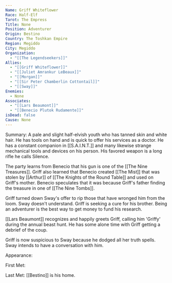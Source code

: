 ```yaml
---
Name: Griff Whiteflower
Race: Half-Elf
Tarot: The Empress
Title: None
Position: Adventurer
Origin: Bestino
Country: The Toshkan Empire
Region: Megiddo
City: Megiddo
Organization:
  - "[[The Legendseekers]]"
Allies:
  - "[[Griff Whiteflower]]"
  - "[[Juliet Amrankur LeBeaux]]"
  - "[[Morgan]]"
  - "[[Sir Peter Chamberlin Cottontail]]"
  - "[[Sway]]"
Enemies:
  - None
Associates:
  - "[[Lars Beaumont]]"
  - "[[Benecio Plutok Rudamente]]"
isDead: false
Cause: None
---
```

Summary: A pale and slight half-elvish youth who has tanned skin and white hair. He has tools on hand and is quick to offer his services as a doctor. He has a constant companion in [[S.A.I.N.T.]] and many likewise strange mechanical tools and devices on his person. His favored weapon is a long rifle he calls Silence.

The party learns from Benecio that his gun is one of the [[The Nine Treasures]]. Griff also learned that Benecio created [[The Mist]] that was stolen by [[Arthur]] of [[The Knights of the Round Table]] and used on Griff's mother. Benecio speculates that it was because Griff's father finding the treasure in one of [[The Nine Tombs]]. 

Griff turned down Sway's offer to rip those that have wronged him from the loom. Sway doesn't understand. Griff is seeking a cure for his brother. Being an adventurer is the best way to get money to fund his research.

[[Lars Beaumont]] recognizes and happily greets Griff, calling him 'Griffy' during the annual beast hunt. He has some alone time with Griff getting a debrief of the coup. 

Griff is now suspicious to Sway because he dodged all her truth spells. Sway intends to have a conversation with him.



Appearance: 

First Met: 

Last Met: 
[[Bestino]] is his home.
